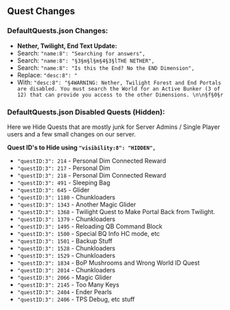 ## Quest Changes

### DefaultQuests.json Changes:
* **Nether, Twilight, End Text Update:**
* Search: ```"name:8": "Searching for answers",```
* Search: ```"name:8": "§3§m§l§m§4§3§lTHE NETHER",```
* Search: ```"name:8": "Is this the End? No the END Dimension",```
* Replace: ```"desc:8": "```
* With: ```"desc:8": "§4WARNING: Nether, Twilight Forest and End Portals are disabled. You must search the World for an Active Bunker (3 of 12) that can provide you access to the other Dimensions. \n\n§f§0§r```

### DefaultQuests.json Disabled Quests (Hidden):


Here we Hide Quests that are mostly junk for Server Admins / Single Player users and a few small changes on our server.
 


**Quest ID's to Hide using ```"visibility:8": "HIDDEN",```** 
* ```"questID:3": 214``` - Personal Dim Connected Reward
* ```"questID:3": 217``` - Personal Dim
* ```"questID:3": 218``` - Personal Dim Connected Reward
* ```"questID:3": 491``` - Sleeping Bag
* ```"questID:3": 645``` - Glider
* ```"questID:3": 1180``` - Chunkloaders
* ```"questID:3": 1343``` - Another Magic Glider
* ```"questID:3": 1368``` - Twilight Quest to Make Portal Back from Twilight.
* ```"questID:3": 1379``` - Chunkloaders
* ```"questID:3": 1495``` - Reloading QB Command Block
* ```"questID:3": 1500``` - Special BQ Info HC mode, etc
* ```"questID:3": 1501``` - Backup Stuff
* ```"questID:3": 1528``` - Chunkloaders
* ```"questID:3": 1529``` - Chunkloaders
* ```"questID:3": 1834``` - BoP Mushrooms and Wrong World ID Quest
* ```"questID:3": 2014``` - Chunkloaders
* ```"questID:3": 2066``` - Magic Glider
* ```"questID:3": 2145``` - Too Many Keys
* ```"questID:3": 2404``` - Ender Pearls
* ```"questID:3": 2406``` - TPS Debug, etc stuff


